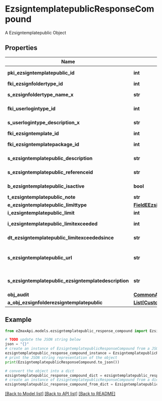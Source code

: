 # EzsigntemplatepublicResponseCompound

A Ezsigntemplatepublic Object

## Properties

Name | Type | Description | Notes
------------ | ------------- | ------------- | -------------
**pki_ezsigntemplatepublic_id** | **int** | The unique ID of the Ezsigntemplatepublic | 
**fki_ezsignfoldertype_id** | **int** | The unique ID of the Ezsignfoldertype. | 
**s_ezsignfoldertype_name_x** | **str** | The name of the Ezsignfoldertype in the language of the requester | 
**fki_userlogintype_id** | **int** | The unique ID of the Userlogintype  Valid values:  |Value|Description|Detail| |-|-|-| |1|**Email Only**|The Ezsignsigner will receive a secure link by email| |2|**Email and phone or SMS**|The Ezsignsigner will receive a secure link by email and will need to authenticate using SMS or Phone call. **Additional fee applies**| |3|**Email and secret question**|The Ezsignsigner will receive a secure link by email and will need to authenticate using a predefined question and answer| |4|**In person only**|The Ezsignsigner will only be able to sign \&quot;In-Person\&quot; and there won&#39;t be any authentication. No email will be sent for invitation to sign. Make sure you evaluate the risk of signature denial and at minimum, we recommend you use a handwritten signature type| |5|**In person with phone or SMS**|The Ezsignsigner will only be able to sign \&quot;In-Person\&quot; and will need to authenticate using SMS or Phone call. No email will be sent for invitation to sign. **Additional fee applies**| |6|**Embedded**|The Ezsignsigner will only be able to sign in the embedded solution. No email will be sent for invitation to sign. **Additional fee applies**|   |7|**Embedded with phone or SMS**|The Ezsignsigner will only be able to sign in the embedded solution and will need to authenticate using SMS or Phone call. No email will be sent for invitation to sign. **Additional fee applies**|   |8|**No validation**|The Ezsignsigner will not receive an email and won&#39;t have to validate his connection using 2 factor. **Additional fee applies**|      |9|**Sms only**|The Ezsignsigner will not receive an email but will will need to authenticate using SMS. **Additional fee applies**|      | 
**s_userlogintype_description_x** | **str** | The description of the Userlogintype in the language of the requester | 
**fki_ezsigntemplate_id** | **int** | The unique ID of the Ezsigntemplate | [optional] 
**fki_ezsigntemplatepackage_id** | **int** | The unique ID of the Ezsigntemplatepackage | [optional] 
**s_ezsigntemplatepublic_description** | **str** | The description of the Ezsigntemplatepublic | 
**s_ezsigntemplatepublic_referenceid** | **str** | The referenceid of the Ezsigntemplatepublic | 
**b_ezsigntemplatepublic_isactive** | **bool** | Whether the ezsigntemplatepublic is active or not | 
**t_ezsigntemplatepublic_note** | **str** | The note of the Ezsigntemplatepublic | 
**e_ezsigntemplatepublic_limittype** | [**FieldEEzsigntemplatepublicLimittype**](FieldEEzsigntemplatepublicLimittype.md) |  | 
**i_ezsigntemplatepublic_limit** | **int** | The limit of the Ezsigntemplatepublic | 
**i_ezsigntemplatepublic_limitexceeded** | **int** | The limitexceeded of the Ezsigntemplatepublic | 
**dt_ezsigntemplatepublic_limitexceededsince** | **str** | The limitexceededsince of the Ezsigntemplatepublic | 
**s_ezsigntemplatepublic_url** | **str** | The url of the Ezsigntemplatepublic  You can add these value as query parameters to prefill the corresponding role  |Parameter|Description| |-|-| |sEzsigntemplatesignerDescription|The role to fill| |sContactFirstname|The contact firstname| |sContactLastname|The contact lastname| |sEmailAddress|The contact email| |sPhoneE164|The contact phone number| |sPhoneE164Cell|The contact cell phone number| | 
**s_ezsigntemplatepublic_ezsigntemplatedescription** | **str** | The Ezsigntemplate/Ezsigntemplatepackage description | 
**obj_audit** | [**CommonAudit**](CommonAudit.md) |  | [optional] 
**a_obj_ezsignfolderezsigntemplatepublic** | [**List[CustomEzsignfolderezsigntemplatepublicResponse]**](CustomEzsignfolderezsigntemplatepublicResponse.md) |  | 

## Example

```python
from eZmaxApi.models.ezsigntemplatepublic_response_compound import EzsigntemplatepublicResponseCompound

# TODO update the JSON string below
json = "{}"
# create an instance of EzsigntemplatepublicResponseCompound from a JSON string
ezsigntemplatepublic_response_compound_instance = EzsigntemplatepublicResponseCompound.from_json(json)
# print the JSON string representation of the object
print(EzsigntemplatepublicResponseCompound.to_json())

# convert the object into a dict
ezsigntemplatepublic_response_compound_dict = ezsigntemplatepublic_response_compound_instance.to_dict()
# create an instance of EzsigntemplatepublicResponseCompound from a dict
ezsigntemplatepublic_response_compound_from_dict = EzsigntemplatepublicResponseCompound.from_dict(ezsigntemplatepublic_response_compound_dict)
```
[[Back to Model list]](../README.md#documentation-for-models) [[Back to API list]](../README.md#documentation-for-api-endpoints) [[Back to README]](../README.md)


